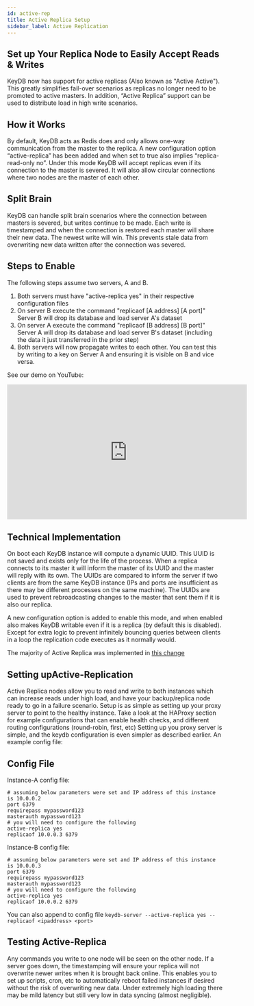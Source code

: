 ```yaml
---
id: active-rep
title: Active Replica Setup
sidebar_label: Active Replication
---
```


## Set up Your Replica Node to Easily Accept Reads & Writes

KeyDB now has support for active replicas (Also known as "Active Active").  This greatly simplifies fail-over scenarios as replicas no longer need to be promoted to active masters.  In addition, “Active Replica” support can be used to distribute load in high write scenarios.

## How it Works ##

By default, KeyDB acts as Redis does and only allows one-way communication from the master to the replica.  A new configuration option “active-replica” has been added and when set to true also implies “replica-read-only no”.  Under this mode KeyDB will accept replicas even if its connection to the master is severed.  It will also allow circular connections where two nodes are the master of each other.

## Split Brain ##

KeyDB can handle split brain scenarios where the connection between masters is severed, but writes continue to be made.  Each write is timestamped and when the connection is restored each master will share their new data.  The newest write will win.  This prevents stale data from overwriting new data written after the connection was severed.

## Steps to Enable ##

The following steps assume two servers, A and B.

1. Both servers must have "active-replica yes" in their respective configuration files
2. On server B execute the command "replicaof [A address] [A port]"
    Server B will drop its database and load server A's dataset
3. On server A execute the command "replicaof [B address] [B port]"
    Server A will drop its database and load server B's dataset (including the data it just transferred in the prior step)
4. Both servers will now propagate writes to each other.  You can test this by writing to a key on Server A and ensuring it is visible on B and vice versa.

See our demo on YouTube:

<iframe width="560" height="315" src="https://www.youtube.com/embed/2QOICUsBEls?start=12" frameborder="0" allow="accelerometer; autoplay; encrypted-media; gyroscope; picture-in-picture" allowfullscreen></iframe>

## Technical Implementation ##

On boot each KeyDB instance will compute a dynamic UUID.  This UUID is not saved and exists only for the life of the process.  When a replica connects to its master it will inform the master of its UUID and the master will reply with its own.  The UUIDs are compared to inform the server if two clients are from the same KeyDB instance (IPs and ports are insufficient as there may be different processes on the same machine).  The UUIDs are used to prevent rebroadcasting changes to the master that sent them if it is also our replica.

A new configuration option is added to enable this mode, and when enabled also makes KeyDB writable even if it is a replica (by default this is disabled).  Except for extra logic to prevent infinitely bouncing queries between clients in a loop the replication code executes as it normally would.

The majority of Active Replica was implemented in [this change](https://github.com/EQ-Alpha/KeyDB/commit/a7aa2b074049a130761bc0a98d47130b6a0ff817)

## Setting upActive-Replication

Active Replica nodes allow you to read and write to both instances which can increase reads under high load, and have your backup/replica node ready to go in a failure scenario. Setup is as simple as setting up your proxy server to point to the healthy instance. Take a look at the HAProxy section for example configurations that can enable health checks, and different routing configurations (round-robin, first, etc)
Setting up you proxy server is simple, and the keydb configuration is even simpler as described earlier. An example config file:

## Config File

Instance-A config file:

```
# assuming below parameters were set and IP address of this instance is 10.0.0.2
port 6379
requirepass mypassword123
masterauth mypassword123
# you will need to configure the following
active-replica yes
replicaof 10.0.0.3 6379
```

Instance-B config file:

```
# assuming below parameters were set and IP address of this instance is 10.0.0.3
port 6379
requirepass mypassword123
masterauth mypassword123
# you will need to configure the following
active-replica yes
replicaof 10.0.0.2 6379
```

You can also append to config file `keydb-server --active-replica yes --replicaof <ipaddress> <port>`

## Testing Active-Replica

Any commands you write to one node will be seen on the other node. If a server goes down, the timestamping will ensure your replica will not overwrite newer writes when it is brought back online. This enables you to set up scripts, cron, etc to automatically reboot failed instances if desired without the risk of overwriting new data. Under extremely high loading there may be mild latency but still very low in data syncing (almost negligible). 

